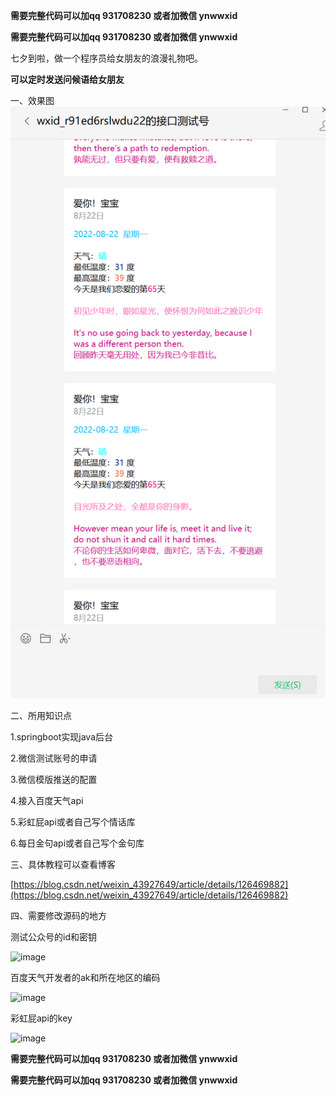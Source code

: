 **需要完整代码可以加qq  931708230 或者加微信 ynwwxid**

**需要完整代码可以加qq  931708230 或者加微信  ynwwxid**

七夕到啦，做一个程序员给女朋友的浪漫礼物吧。

**可以定时发送问候语给女朋友**

一、效果图
![contents](./picture/picture1.png)

二、所用知识点

1.springboot实现java后台

2.微信测试账号的申请

3.微信模版推送的配置

4.接入百度天气api

5.彩虹屁api或者自己写个情话库

6.每日金句api或者自己写个金句库

三、具体教程可以查看博客

[https://blog.csdn.net/weixin_43927649/article/details/126469882](https://blog.csdn.net/weixin_43927649/article/details/126469882)




四、需要修改源码的地方

测试公众号的id和密钥

![image](https://user-images.githubusercontent.com/42952460/182985351-92f81810-59d0-44a9-8289-058a4b329e11.png)

百度天气开发者的ak和所在地区的编码

![image](https://user-images.githubusercontent.com/42952460/182985393-ff0db255-e5fd-4356-b0b6-59e5ad85687f.png)

彩虹屁api的key

![image](https://user-images.githubusercontent.com/42952460/182987189-c3484b2a-4f10-40d7-a709-e9d88220214f.png)



**需要完整代码可以加qq  931708230 或者加微信 ynwwxid**

**需要完整代码可以加qq  931708230 或者加微信  ynwwxid**
